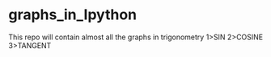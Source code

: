 # graphs_in_Ipython
This repo will contain almost all the graphs in trigonometry 
1>SIN
2>COSINE
3>TANGENT

